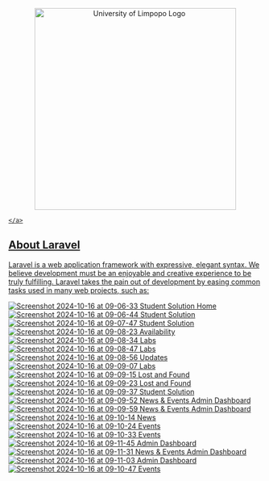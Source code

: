 
<p align="center">
    <a href="https://laravel.com" target="_blank">
        <img src="https://github.com/user-attachments/assets/412b6527-3cff-438e-8bdb-8ff2434b34e2" width="400" alt="University of Limpopo Logo">
       
    </a>
</p>


## About Laravel

Laravel is a web application framework with expressive, elegant syntax. We believe development must be an enjoyable and creative experience to be truly fulfilling. Laravel takes the pain out of development by easing common tasks used in many web projects, such as:

<img src="https://github.com/user-attachments/assets/fd21adff-3b10-4446-b909-964fe0beec24" alt="Screenshot 2024-10-16 at 09-06-33 Student Solution Home">
<img src="https://github.com/user-attachments/assets/c004c25b-237f-433e-804e-670b8fcbace2" alt="Screenshot 2024-10-16 at 09-06-44 Student Solution">
<img src="https://github.com/user-attachments/assets/cefaa127-9af3-4de0-a376-bfb5d36e9009" alt="Screenshot 2024-10-16 at 09-07-47 Student Solution">
<img src="https://github.com/user-attachments/assets/6c799195-7f1f-45ed-82a3-f505d2bee525" alt="Screenshot 2024-10-16 at 09-08-23 Availability">
<img src="https://github.com/user-attachments/assets/0e1e1aaf-480b-4b0b-9353-8ac48eae4e8f" alt="Screenshot 2024-10-16 at 09-08-34 Labs">
<img src="https://github.com/user-attachments/assets/62c7583d-358c-4b5a-8de9-41c98902b6a9" alt="Screenshot 2024-10-16 at 09-08-47 Labs">
<img src="https://github.com/user-attachments/assets/da99599a-1ec1-4f41-86c4-24a19faaeb2b" alt="Screenshot 2024-10-16 at 09-08-56 Updates">
<img src="https://github.com/user-attachments/assets/8dedab79-bf62-44a9-963a-7bd978094b5f" alt="Screenshot 2024-10-16 at 09-09-07 Labs">
<img src="https://github.com/user-attachments/assets/1a7b95ba-fbe5-4c3b-95ca-0049c638c3b6" alt="Screenshot 2024-10-16 at 09-09-15 Lost and Found">
<img src="https://github.com/user-attachments/assets/b9420f08-5fad-4665-a234-6fe354f41ce0" alt="Screenshot 2024-10-16 at 09-09-23 Lost and Found">
<img src="https://github.com/user-attachments/assets/761fe37d-f18a-4137-8c98-1ca0a597d381" alt="Screenshot 2024-10-16 at 09-09-37 Student Solution">
<img src="https://github.com/user-attachments/assets/88fe1dc0-af53-47d1-9319-a22ecae30fa7" alt="Screenshot 2024-10-16 at 09-09-52 News & Events Admin Dashboard">
<img src="https://github.com/user-attachments/assets/d1e57295-dd29-440b-982b-bcd9ae2ad821" alt="Screenshot 2024-10-16 at 09-09-59 News & Events Admin Dashboard">
<img src="https://github.com/user-attachments/assets/b512ce0d-0c2e-4196-9dd9-173c2e3abf15" alt="Screenshot 2024-10-16 at 09-10-14 News">
<img src="https://github.com/user-attachments/assets/c8e8b10e-1bb9-4ed2-8fd7-f5f5e7bf5976" alt="Screenshot 2024-10-16 at 09-10-24 Events">
<img src="https://github.com/user-attachments/assets/bcccc5a8-d0b5-42a8-9808-ec3b3990a385" alt="Screenshot 2024-10-16 at 09-10-33 Events">
<img src="https://github.com/user-attachments/assets/66c4c3ff-de80-4e44-8e22-870ce4d9f953" alt="Screenshot 2024-10-16 at 09-11-45 Admin Dashboard">
<img src="https://github.com/user-attachments/assets/bfc48952-0e40-446f-9a8c-f446fdadcd94" alt="Screenshot 2024-10-16 at 09-11-31 News & Events Admin Dashboard">
<img src="https://github.com/user-attachments/assets/a21a5ed6-6d0f-456a-9ef8-891fa52bc1ee" alt="Screenshot 2024-10-16 at 09-11-03 Admin Dashboard">
<img src="https://github.com/user-attachments/assets/7136885a-772b-4799-ab06-17b19e60838c" alt="Screenshot 2024-10-16 at 09-10-47 Events">

